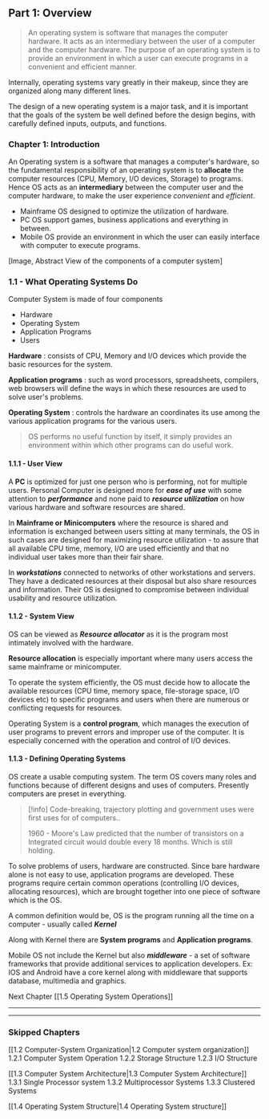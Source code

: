 
## Part 1: Overview

> An operating system is software that manages the computer hardware.
> It acts as an intermediary between the user of a computer and the computer hardware.
> The purpose of an operating system is to provide an environment in which a user can execute programs in a convenient and efficient manner.


Internally, operating systems vary greatly in their makeup, since they are organized along many different lines. 

The design of a new operating system is a major task, and it is important that the goals of the system be well defined before the design begins, with carefully defined inputs, outputs, and functions.


### Chapter 1: Introduction

An Operating system is a software that manages a computer's hardware, so the fundamental responsibility of an operating system is to **allocate** the computer resources (CPU, Memory, I/O devices, Storage) to programs.
Hence OS acts as an **intermediary** between the computer user and the computer hardware, to make the user experience *convenient* and *efficient*.

* Mainframe OS designed to optimize the utilization of hardware.
* PC OS support games, business applications and everything in between.
* Mobile OS provide an environment in which the user can easily interface with computer to execute programs.

[Image, Abstract View of the components of a computer system]


### 1.1 - What Operating Systems Do

Computer System is made of four components
* Hardware
* Operating System
* Application Programs
* Users

**Hardware** : consists of CPU, Memory and I/O devices which provide the basic resources for the system.

**Application programs** : such as word processors, spreadsheets, compilers, web browsers will define the ways in which these resources are used to solve user's problems.

**Operating System** : controls the hardware an coordinates its use among the various application programs for the various users. 

> OS performs no useful function by itself, it simply provides an environment within which other programs can do useful work. 


#### 1.1.1 - User View

A **PC** is optimized for just one person who is performing, not for multiple users. Personal Computer is designed more for ***ease of use*** with some attention to ***performance*** and none paid to ***resource utilization*** on how various hardware and software resources are shared.

In **Mainframe or Minicomputers** where the resource is shared and information is exchanged between users sitting at many terminals, the OS in such cases are designed for maximizing resource utilization - to assure that all available CPU time, memory, I/O are used efficiently and that no individual user takes more than their fair share.

In ***workstations*** connected to networks of other workstations and servers. They have a dedicated resources at their disposal but also share resources and information.
Their OS is designed to compromise between individual usability and resource utilization.


#### 1.1.2 - System View

OS can be viewed as ***Resource allocator*** as it is the program most intimately involved with the hardware.

**Resource allocation** is especially important where many users access the same mainframe or minicomputer.

To operate the system efficiently, the OS must decide how to allocate the available resources (CPU time, memory space, file-storage space, I/O devices etc) to specific programs and users when there are numerous or conflicting requests for resources.

Operating System is a **control program**, which manages the execution of user programs to prevent errors and improper use of the computer. 
It is especially concerned with the operation and control of I/O devices.


#### 1.1.3 - Defining Operating Systems

OS create a usable computing system.
The term OS covers many roles and functions because of different designs and uses of computers. Presently computers are preset in everything.

>[!info] 
>Code-breaking, trajectory plotting and government uses were first uses for of computers..
>
>1960 - Moore's Law predicted that the number of transistors on a Integrated circuit would double every 18 months. Which is still holding.

To solve problems of users, hardware are constructed.
Since bare hardware alone is not easy to use, application programs are developed.
These programs require certain common operations (controlling I/O devices, allocating resources), which are brought together into one piece of software which is the OS.

A common definition would be,
OS is the program running all the time on a computer - usually called ***Kernel***

Along with Kernel there are **System programs** and **Application programs**.

Mobile OS not include the Kernel but also ***middleware*** - a set of software frameworks that provide additional services to application developers.
Ex: IOS and Android have a core kernel along with middleware that supports database, multimedia and graphics.



Next Chapter [[1.5 Operating System Operations]]

_____
____

### Skipped Chapters

[[1.2 Computer-System Organization|1.2 Computer system organization]]
	1.2.1 Computer System Operation
	1.2.2 Storage Structure
	1.2.3 I/O Structure


[[1.3 Computer System Architecture|1.3 Computer System Architecture]]
	1.3.1 Single Processor system
	1.3.2 Multiprocessor Systems
	1.3.3 Clustered Systems

[[1.4 Operating System Structure|1.4 Operating System structure]]







